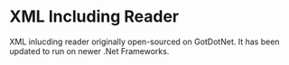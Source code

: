 # XML Including Reader
XML inlucding reader originally open-sourced on GotDotNet.  It has been updated to run on newer .Net Frameworks.

